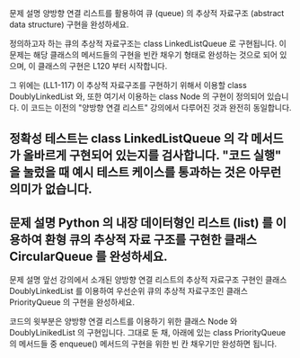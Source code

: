문제 설명
양방향 연결 리스트를 활용하여 큐 (queue) 의 추상적 자료구조 (abstract data structure) 구현을 완성하세요.

정의하고자 하는 큐의 추상적 자료구조는 class LinkedListQueue 로 구현됩니다. 이 문제는 해당 클래스의 메서드들의 구현을 빈칸 채우기 형태로 완성하는 것으로 되어 있으며, 이 클래스의 구현은 L120 부터 시작합니다.

그 위에는 (LL1-117) 이 추상적 자료구조를 구현하기 위해서 이용할 class DoublyLinkedList 와, 또한 여기서 이용하는 class Node 의 구현이 정의되어 있습니다. 이 코드는 이전의 "양방향 연결 리스트" 강의에서 다루어진 것과 완전히 동일합니다.

정확성 테스트는 class LinkedListQueue 의 각 메서드가 올바르게 구현되어 있는지를 검사합니다. "코드 실행" 을 눌렀을 때 예시 테스트 케이스를 통과하는 것은 아무런 의미가 없습니다.
---
문제 설명
Python 의 내장 데이터형인 리스트 (list) 를 이용하여 환형 큐의 추상적 자료 구조를 구현한 클래스 CircularQueue 를 완성하세요.
---
문제 설명
앞선 강의에서 소개된 양방향 연결 리스트의 추상적 자료구조 구현인 클래스 DoublyLinkedList 를 이용하여 우선순위 큐의 추상적 자료구조인 클래스 PriorityQueue 의 구현을 완성하세요.

코드의 윗부분은 양방향 연결 리스트를 이용하기 위한 클래스 Node 와 DoublyLinikedList 의 구현입니다. 그대로 둔 채, 아래에 있는 class PriorityQueue 의 메서드들 중 enqueue() 메서드의 구현을 위한 빈 칸 채우기만 완성하면 됩니다.